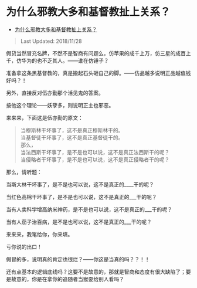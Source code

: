 # 为什么邪教大多和基督教扯上关系？

- [为什么邪教大多和基督教扯上关系？](https://www.zhihu.com/question/24006376/answer/538716357)


>Last Updated: 2018/11/28

假货当然冒充名牌，不然不是智商有问题么。仿苹果的成千上万，仿三星的成百上千，仿华为的也不乏其人。——谁在仿锤子？

准备拿这条黑基督教的，真是搬起石头砸自己的脚。——仿品越多说明正品越值钱好吗？！

  

  

另外，直接反对伍亦勤那个活见鬼的答案。

按他这个理论——妖孽多，则说明正主也邪恶。

来来来，下面这是伍亦勤的原文：

> 当穆斯林干坏事了，这不是真正穆斯林干的。  
> 当基督徒干坏事了，这不是真正基督徒干的。  
> 那么，  
> 当法西斯干坏事了，是不是也可以说，这不是真正法西斯干的呢？  
> 当侵略者干坏事了，是不是也可以说，这不是真正侵略者干的呢？

那么，请听题：

当斯大林干坏事了，是不是也可以说，这不是真正的____干的呢？

当红色高棉干坏事了，是不是也可以说，这不是真正的___干的呢？

当有人卖科学增高纳米神药，是不是也可以说，这不是真正的___干的呢？

当有人茄子治百病，是不是也可以说，这不是真正的___干的呢？

来来来，我笔给你，你来填。

亏你说的出口！

假冒的多，说明真的肯定也很烂？——你这是当真的吗？？！！

还有点基本的逻辑底线吗？这要不是故意的，那就是智商和态度有很大缺陷了；要是故意的，你是在拿你的追随者当猴耍给别人看吗？

  